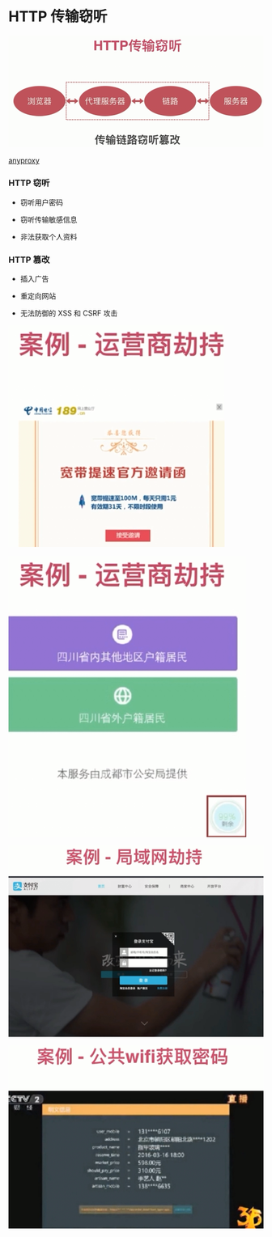 # HTTP 传输窃听

![](./media/17.png)

[anyproxy](https://github.com/alibaba/anyproxy)

### HTTP 窃听

- 窃听用户密码

- 窃听传输敏感信息

- 非法获取个人资料

### HTTP 篡改

- 插入广告

- 重定向网站

- 无法防御的 XSS 和 CSRF 攻击

![](./media/18.png)

![](./media/19.png)

![](./media/20.png)

![](./media/21.png)